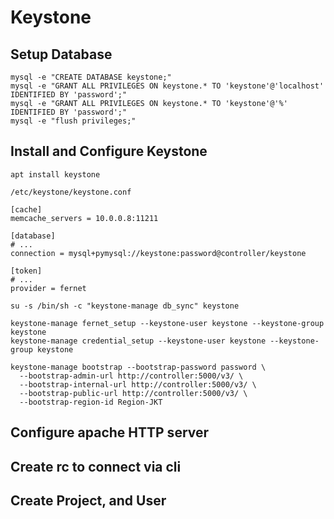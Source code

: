 # Keystone

## Setup Database
```
mysql -e "CREATE DATABASE keystone;"
mysql -e "GRANT ALL PRIVILEGES ON keystone.* TO 'keystone'@'localhost' IDENTIFIED BY 'password';"
mysql -e "GRANT ALL PRIVILEGES ON keystone.* TO 'keystone'@'%' IDENTIFIED BY 'password';"
mysql -e "flush privileges;"
```

## Install and Configure Keystone
```
apt install keystone
```

```
/etc/keystone/keystone.conf 
```

```
[cache]
memcache_servers = 10.0.0.8:11211

[database]
# ...
connection = mysql+pymysql://keystone:password@controller/keystone

[token]
# ...
provider = fernet
```

```
su -s /bin/sh -c "keystone-manage db_sync" keystone
```

```
keystone-manage fernet_setup --keystone-user keystone --keystone-group keystone
keystone-manage credential_setup --keystone-user keystone --keystone-group keystone
```

```
keystone-manage bootstrap --bootstrap-password password \
  --bootstrap-admin-url http://controller:5000/v3/ \
  --bootstrap-internal-url http://controller:5000/v3/ \
  --bootstrap-public-url http://controller:5000/v3/ \
  --bootstrap-region-id Region-JKT
```

## Configure apache HTTP server
## Create rc to connect via cli
## Create Project, and User
